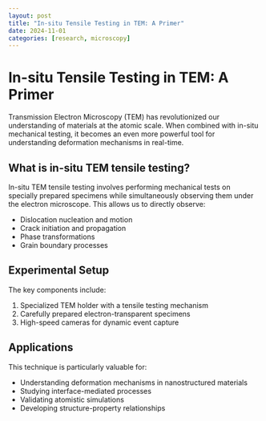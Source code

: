 ```yaml
---
layout: post
title: "In-situ Tensile Testing in TEM: A Primer"
date: 2024-11-01
categories: [research, microscopy]
---
```


# In-situ Tensile Testing in TEM: A Primer

Transmission Electron Microscopy (TEM) has revolutionized our understanding of materials at the atomic scale. When combined with in-situ mechanical testing, it becomes an even more powerful tool for understanding deformation mechanisms in real-time.

## What is in-situ TEM tensile testing?

In-situ TEM tensile testing involves performing mechanical tests on specially prepared specimens while simultaneously observing them under the electron microscope. This allows us to directly observe:

- Dislocation nucleation and motion
- Crack initiation and propagation
- Phase transformations
- Grain boundary processes

## Experimental Setup

The key components include:
1. Specialized TEM holder with a tensile testing mechanism
2. Carefully prepared electron-transparent specimens
3. High-speed cameras for dynamic event capture

## Applications

This technique is particularly valuable for:
- Understanding deformation mechanisms in nanostructured materials
- Studying interface-mediated processes
- Validating atomistic simulations
- Developing structure-property relationships